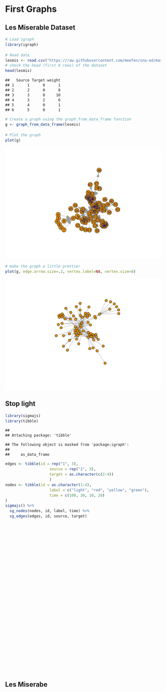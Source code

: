 # First Graphs

## Les Miserable Dataset


```r
# Load igraph
library(igraph)

# Read data
lesmis <- read.csv("https://raw.githubusercontent.com/meefen/sna-ed/master/assets/lesmis/lesmis.csv")
# check the head (first 6 rows) of the dataset
head(lesmis)
```

```
##   Source Target weight
## 1      1      0      1
## 2      2      0      8
## 3      3      0     10
## 4      3      2      6
## 5      4      0      1
## 6      5      0      1
```

```r
# Create a graph using the graph_from_data_frame function
g <- graph_from_data_frame(lesmis)

# Plot the graph
plot(g)
```

<img src="05-first-charts_files/figure-html/unnamed-chunk-1-1.png" width="672" />

```r
# make the graph a little prettier
plot(g, edge.arrow.size=.2, vertex.label=NA, vertex.size=8)
```

<img src="05-first-charts_files/figure-html/unnamed-chunk-1-2.png" width="672" />

## Stop light


```r
library(sigmajs)
library(tibble)
```

```
## 
## Attaching package: 'tibble'
```

```
## The following object is masked from 'package:igraph':
## 
##     as_data_frame
```

```r
edges <- tibble(id = rep("1", 3),
                    source = rep("1", 3),
                    target = as.character(c(2:4))
                    )
nodes <- tibble(id = as.character(1:4),
                    label = c("light", "red", "yellow", "green"),
                    time = c(100, 30, 10, 20)
)
sigmajs() %>%
  sg_nodes(nodes, id, label, time) %>%
  sg_edges(edges, id, source, target) 
```

<!--html_preserve--><div id="htmlwidget-0d64c7ff9654f973b74e" style="width:100%;height:480px;" class="sigmajs html-widget"></div>
<script type="application/json" data-for="htmlwidget-0d64c7ff9654f973b74e">{"x":{"events":[],"kill":false,"data":{"nodes":[{"id":"1","label":"light","time":"100","x":" 1.894358","y":"18.583824"},{"id":"2","label":"red","time":" 30","x":" 8.192321","y":"11.249762"},{"id":"3","label":"yellow","time":" 10","x":"12.979175","y":"11.923554"},{"id":"4","label":"green","time":" 20","x":" 1.044941","y":" 9.771872"}],"edges":[{"id":"1","source":"1","target":"2"},{"id":"1","source":"1","target":"3"},{"id":"1","source":"1","target":"4"}]},"type":null,"button":[],"buttonevent":[],"crosstalk":{"crosstalk_key":null,"crosstalk_group":null}},"evals":[],"jsHooks":[]}</script><!--/html_preserve-->


## Les Miserabe

